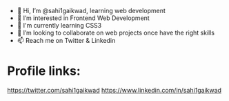 - 👋 Hi, I’m @sahi1gaikwad, learning web development
- 👀 I’m interested in Frontend Web Development
- 🌱 I'm currently learning CSS3
- 💞️ I’m looking to collaborate on web projects once have the right skills
- 📫 Reach me on Twitter & Linkedin 

# Profile links:
https://twitter.com/sahi1gaikwad
https://www.linkedin.com/in/sahi1gaikwad

<!---
sahi1gaikwad/sahi1gaikwad is a ✨ special ✨ repository because its `README.md` (this file) appears on your GitHub profile.
You can click the Preview link to take a look at your changes.
--->
